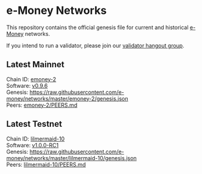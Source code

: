 # e-Money Networks

This repository contains the official genesis file for current and historical [e-Money](https://e-money.com) networks.

If you intend to run a validator, please join our [validator hangout group](https://t.me/joinchat/HBB5elfpWv8rADBFhhjbtg).

## Latest Mainnet

Chain ID: [emoney-2](emoney-2/README.md)  
Software: [v0.9.6](https://github.com/e-money/em-ledger/releases/tag/v0.9.6)  
Genesis:  https://raw.githubusercontent.com/e-money/networks/master/emoney-2/genesis.json  
Peers: [emoney-2/PEERS.md](emoney-2/PEERS.md)

## Latest Testnet

Chain ID: [lilmermaid-10](lilmermaid-10/README.md)  
Software: [v1.0.0-RC1](https://github.com/e-money/em-ledger/releases/tag/v1.0.0-RC1)  
Genesis:  https://raw.githubusercontent.com/e-money/networks/master/lilmermaid-10/genesis.json  
Peers: [lilmermaid-10/PEERS.md](lilmermaid-10/PEERS.md)  
